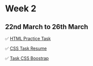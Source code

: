 # Week 2

## 22nd March to 26th March

   ✅  [HTML Practice Task](HTML-Practice-task)

   ✅  [CSS Task Resume](CSS-task-resume-1)

   ✅ [Task CSS Boostrap](Task-CSS-Boostrap)
